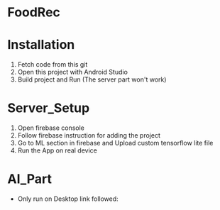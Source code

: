 # FoodRec
# Installation
1. Fetch code from this git
2. Open this project with Android Studio
3. Build project and Run (The server part won't work)

# Server_Setup
1. Open firebase console
2. Follow firebase instruction for adding the project
3. Go to ML section in firebase and Upload custom tensorflow lite file
4. Run the App on real device

# AI_Part
* Only run on Desktop link followed: 

